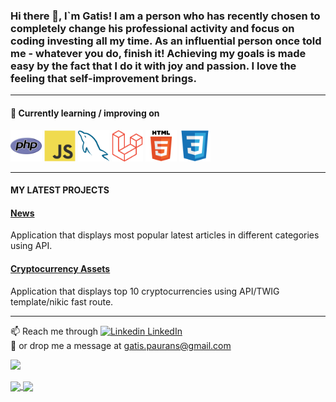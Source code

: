 ### Hi there 👋, I`m Gatis! I am a person who has recently chosen to completely change his professional activity and focus on coding investing all my time. As an influential person once told me - whatever you do, finish it! Achieving my goals is made easy by the fact that I do it with joy and passion. I love the feeling that self-improvement brings.

---
#### 📖 Currently learning / improving on

<img src="https://github.com/devicons/devicon/blob/master/icons/php/php-original.svg" alt="PHP Logo" width="50" height="50"/> </img>
<img src="https://github.com/devicons/devicon/blob/master/icons/javascript/javascript-original.svg" alt="Javascript Logo" width="50" height="50"/> </img>
<img src="https://github.com/devicons/devicon/blob/master/icons/mysql/mysql-original.svg" alt="mysql Logo" width="50" height="50"/> </img>
<img src="https://github.com/devicons/devicon/blob/master/icons/laravel/laravel-original.svg" alt="laravel Logo" width="50" height="50"/> </img>
<img src="https://github.com/devicons/devicon/blob/master/icons/html5/html5-original-wordmark.svg" alt="html Logo" width="50" height="50"/> </img>
<img src="https://github.com/devicons/devicon/blob/master/icons/css3/css3-original.svg" alt="CSS Logo" width="50" height="50"/> </img>


---
#### MY LATEST PROJECTS

<h4><a href="https://github.com/Gatis84/News" target="_blank" rel="noreferrer">News</a></h4>
<p>Application that displays most popular latest articles in different categories using API.</p>

<h4><a href="https://github.com/Gatis84/Crypto-API/settings" target="_blank" rel="noreferrer">Cryptocurrency Assets</a></h4>
<p>Application that displays top 10 cryptocurrencies  using API/TWIG template/nikic fast route.</p>

---



📫  Reach me through [![Linkedin](https://i.stack.imgur.com/gVE0j.png) LinkedIn](https://www.linkedin.com/in/gatispaurans/)\
📮  or drop me a message at <gatis.paurans@gmail.com>

![](https://hit.yhype.me/github/profile?user_id=16293217)

<a href="https://github.com/anuraghazra/github-readme-stats">
  <img height=200 align="center" src="https://github-readme-stats.vercel.app/api?username=Gatis84" />
</a>
<a href="https://github.com/anuraghazra/convoychat">
  <img height=200 align="center" src="https://github-readme-stats.vercel.app/api/top-langs?username=Gatis84&layout=compact&langs_count=10&card_width=320" />
</a>


